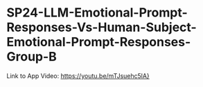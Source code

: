 # SP24-LLM-Emotional-Prompt-Responses-Vs-Human-Subject-Emotional-Prompt-Responses-Group-B
Link to App Video: https://youtu.be/mTJsuehc5lA}